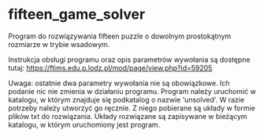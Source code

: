 # fifteen_game_solver

Program do rozwiązywania fifteen puzzle o dowolnym prostokątnym rozmiarze w trybie wsadowym.

Instrukcja obsługi programu oraz opis parametrów wywołania są dostępne tutaj: https://ftims.edu.p.lodz.pl/mod/page/view.php?id=59205

Uwaga: ostatnie dwa parametry wywołania nie są obowiązkowe. Ich podanie nic nie zmienia w działaniu programu.
Program należy uruchomić w katalogu, w którym znajduje się podkatalog o nazwie 'unsolved'.
W razie potrzeby należy utworzyć go ręcznie. Z niego pobierane są układy w formie plików txt do rozwiązania.
Układy rozwiązane są zapisywane w bieżącym katalogu, w którym uruchomiony jest program.
